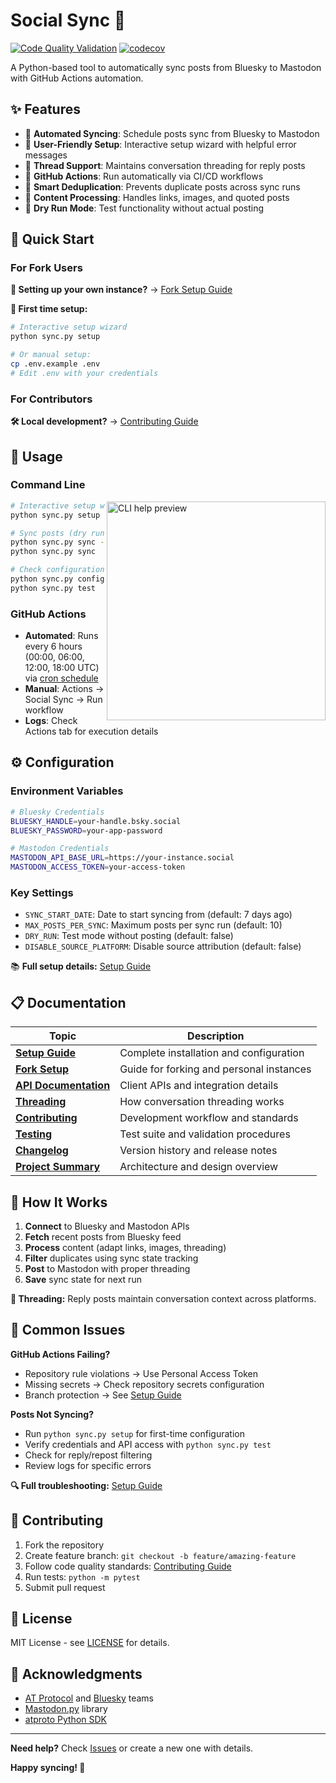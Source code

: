 # Social Sync 🔄

[![Code Quality Validation](https://github.com/hossain-khan/social-sync/actions/workflows/validate.yml/badge.svg)](https://github.com/hossain-khan/social-sync/actions/workflows/validate.yml) [![codecov](https://codecov.io/gh/hossain-khan/social-sync/graph/badge.svg?token=LMUT124IVM)](https://codecov.io/gh/hossain-khan/social-sync) 

A Python-based tool to automatically sync posts from Bluesky to Mastodon with GitHub Actions automation.

## ✨ Features

- 🔄 **Automated Syncing**: Schedule posts sync from Bluesky to Mastodon
- 🎯 **User-Friendly Setup**: Interactive setup wizard with helpful error messages
- 🧵 **Thread Support**: Maintains conversation threading for reply posts  
- 🚀 **GitHub Actions**: Run automatically via CI/CD workflows
- 🎯 **Smart Deduplication**: Prevents duplicate posts across sync runs
- 📝 **Content Processing**: Handles links, images, and quoted posts
- 🧪 **Dry Run Mode**: Test functionality without actual posting

## 🚀 Quick Start

### For Fork Users
**👥 Setting up your own instance?** → [Fork Setup Guide](docs/FORK_SETUP.md)

**🔧 First time setup:**
```bash
# Interactive setup wizard
python sync.py setup

# Or manual setup:
cp .env.example .env
# Edit .env with your credentials
```

### For Contributors  
**🛠️ Local development?** → [Contributing Guide](docs/CONTRIBUTING.md)

## 📖 Usage

### Command Line

<img src="https://github.com/user-attachments/assets/78d49bf8-d71e-432f-b00d-010d171f9de7" align="right" width="350" alt="CLI help preview" />

```bash
# Interactive setup wizard (first time)
python sync.py setup

# Sync posts (dry run first)
python sync.py sync --dry-run
python sync.py sync

# Check configuration and test connections
python sync.py config
python sync.py test
```

### GitHub Actions
- **Automated**: Runs every 6 hours (00:00, 06:00, 12:00, 18:00 UTC) via [cron schedule](.github/workflows/sync.yml)
- **Manual**: Actions → Social Sync → Run workflow  
- **Logs**: Check Actions tab for execution details

## ⚙️ Configuration

### Environment Variables
```bash
# Bluesky Credentials
BLUESKY_HANDLE=your-handle.bsky.social
BLUESKY_PASSWORD=your-app-password

# Mastodon Credentials  
MASTODON_API_BASE_URL=https://your-instance.social
MASTODON_ACCESS_TOKEN=your-access-token
```

### Key Settings
- `SYNC_START_DATE`: Date to start syncing from (default: 7 days ago)
- `MAX_POSTS_PER_SYNC`: Maximum posts per sync run (default: 10)
- `DRY_RUN`: Test mode without posting (default: false)
- `DISABLE_SOURCE_PLATFORM`: Disable source attribution (default: false)

📚 **Full setup details:** [Setup Guide](docs/SETUP.md)

## 📋 Documentation

| Topic | Description |
|-------|-------------|
| [**Setup Guide**](docs/SETUP.md) | Complete installation and configuration |
| [**Fork Setup**](docs/FORK_SETUP.md) | Guide for forking and personal instances |
| [**API Documentation**](docs/API.md) | Client APIs and integration details |
| [**Threading**](docs/THREADING_IMPLEMENTATION.md) | How conversation threading works |
| [**Contributing**](docs/CONTRIBUTING.md) | Development workflow and standards |
| [**Testing**](docs/TESTING.md) | Test suite and validation procedures |
| [**Changelog**](docs/CHANGELOG.md) | Version history and release notes |
| [**Project Summary**](docs/PROJECT_SUMMARY.md) | Architecture and design overview |

## 🔧 How It Works

1. **Connect** to Bluesky and Mastodon APIs
2. **Fetch** recent posts from Bluesky feed  
3. **Process** content (adapt links, images, threading)
4. **Filter** duplicates using sync state tracking
5. **Post** to Mastodon with proper threading
6. **Save** sync state for next run

**🧵 Threading:** Reply posts maintain conversation context across platforms.

## 🐛 Common Issues

**GitHub Actions Failing?**
- Repository rule violations → Use Personal Access Token
- Missing secrets → Check repository secrets configuration
- Branch protection → See [Setup Guide](docs/SETUP.md#branch-protection--ci-setup)

**Posts Not Syncing?**
- Run `python sync.py setup` for first-time configuration
- Verify credentials and API access with `python sync.py test`
- Check for reply/repost filtering
- Review logs for specific errors

**🔍 Full troubleshooting:** [Setup Guide](docs/SETUP.md#troubleshooting)

## 🤝 Contributing

1. Fork the repository
2. Create feature branch: `git checkout -b feature/amazing-feature`
3. Follow code quality standards: [Contributing Guide](docs/CONTRIBUTING.md)
4. Run tests: `python -m pytest`
5. Submit pull request

## 📄 License

MIT License - see [LICENSE](LICENSE) for details.

## 🙏 Acknowledgments

- [AT Protocol](https://atproto.com/) and [Bluesky](https://bsky.social/) teams
- [Mastodon.py](https://github.com/halcy/Mastodon.py) library
- [atproto Python SDK](https://github.com/MarshalX/atproto)

---

**Need help?** Check [Issues](../../issues) or create a new one with details.

**Happy syncing! 🎉**
